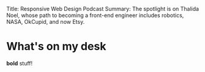 Title:          Responsive Web Design Podcast
Summary:        The spotlight is on Thalida Noel, whose path to becoming a front-end engineer includes robotics, NASA, OkCupid, and now Etsy.

# What's on my desk
**bold** stuff!
